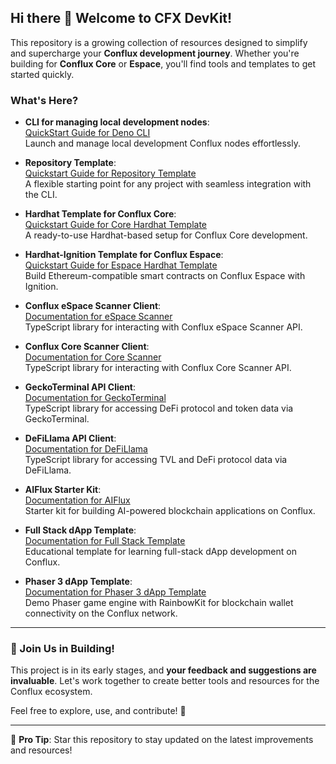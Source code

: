 ## Hi there 👋 Welcome to **CFX DevKit**!

This repository is a growing collection of resources designed to simplify and supercharge your **Conflux development journey**. Whether you're building for **Conflux Core** or **Espace**, you'll find tools and templates to get started quickly.  

### What's Here?  

- **CLI for managing local development nodes**:  
  [QuickStart Guide for Deno CLI](https://github.com/cfxdevkit/deno-cli/wiki/QuickStart)  
  Launch and manage local development Conflux nodes effortlessly.  

- **Repository Template**:  
  [Quickstart Guide for Repository Template](https://github.com/cfxdevkit/repository-template/wiki/Quickstart-Guide)  
  A flexible starting point for any project with seamless integration with the CLI.  

- **Hardhat Template for Conflux Core**:  
  [Quickstart Guide for Core Hardhat Template](https://github.com/cfxdevkit/core-hardhat-template/wiki/Quickstart-Guide)  
  A ready-to-use Hardhat-based setup for Conflux Core development.  

- **Hardhat-Ignition Template for Conflux Espace**:  
  [Quickstart Guide for Espace Hardhat Template](https://github.com/cfxdevkit/espace-hardhat-template/wiki/Quickstart-Guide)  
  Build Ethereum-compatible smart contracts on Conflux Espace with Ignition.

- **Conflux eSpace Scanner Client**:  
  [Documentation for eSpace Scanner](https://github.com/cfxdevkit/espace-scanner)  
  TypeScript library for interacting with Conflux eSpace Scanner API.

- **Conflux Core Scanner Client**:  
  [Documentation for Core Scanner](https://github.com/cfxdevkit/core-scanner)  
  TypeScript library for interacting with Conflux Core Scanner API.

- **GeckoTerminal API Client**:  
  [Documentation for GeckoTerminal](https://github.com/cfxdevkit/geckoterminal)  
  TypeScript library for accessing DeFi protocol and token data via GeckoTerminal.

- **DeFiLlama API Client**:  
  [Documentation for DeFiLlama](https://github.com/cfxdevkit/defillama)  
  TypeScript library for accessing TVL and DeFi protocol data via DeFiLlama.

- **AIFlux Starter Kit**:  
  [Documentation for AIFlux](https://github.com/cfxdevkit/aiflux-starter)  
  Starter kit for building AI-powered blockchain applications on Conflux.

- **Full Stack dApp Template**:  
  [Documentation for Full Stack Template](https://github.com/cfxdevkit/full-stack-template)  
  Educational template for learning full-stack dApp development on Conflux.

- **Phaser 3 dApp Template**:  
  [Documentation for Phaser 3 dApp Template](https://github.com/cfxdevkit/conflux-phaser)  
  Demo Phaser game engine with RainbowKit for blockchain wallet connectivity on the Conflux network.
---

### 🌟 Join Us in Building!  

This project is in its early stages, and **your feedback and suggestions are invaluable**. Let's work together to create better tools and resources for the Conflux ecosystem.  

Feel free to explore, use, and contribute! 🚀  

--- 

🎯 **Pro Tip**: Star this repository to stay updated on the latest improvements and resources!
